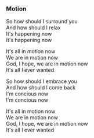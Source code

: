 ### Motion

So how should I surround you  
And how should I relax  
It's happening now  
It's happening now

It's all in motion now  
We are in motion now  
God, I hope, we are in motion now  
It's all I ever wanted

So how should I embrace you  
And how should I come back  
I'm concious now  
I'm concious now

It's all in motion now  
We are in motion now  
God, I hope, we are in motion now  
It's all I ever wanted
